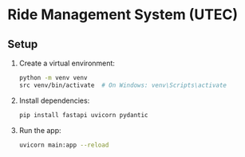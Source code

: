 # Ride Management System (UTEC)

## Setup

1. Create a virtual environment:
   ```bash
   python -m venv venv
   src venv/bin/activate  # On Windows: venv\Scripts\activate
   ```
2. Install dependencies:
   ```bash
   pip install fastapi uvicorn pydantic
   ```
3. Run the app:
   ```bash
   uvicorn main:app --reload
   ``` 